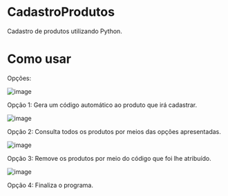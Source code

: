 # CadastroProdutos
Cadastro de produtos utilizando Python.

# Como usar

Opções:

![image](https://user-images.githubusercontent.com/114645267/198357682-ac758ba7-6a9f-4ab2-b52d-066b00b5922f.png)

Opção 1: Gera um código automático ao produto que irá cadastrar.

![image](https://user-images.githubusercontent.com/114645267/198358016-c3aaaa0b-a386-4c5a-be5d-d1b1dc38d9fc.png)

Opção 2: Consulta todos os produtos por meios das opções apresentadas.

![image](https://user-images.githubusercontent.com/114645267/198358215-2450fd7b-97ab-47d2-b7a3-37ec63d1cd4a.png)

Opção 3: Remove os produtos por meio do código que foi lhe atribuído.

![image](https://user-images.githubusercontent.com/114645267/198358637-d6182f6c-036c-4f1c-8cdb-270a0f1a2ed5.png)

Opção 4: Finaliza o programa.

